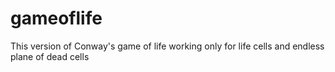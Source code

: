 # gameoflife
This version of Conway's game of life working only for life cells and endless plane of dead cells
